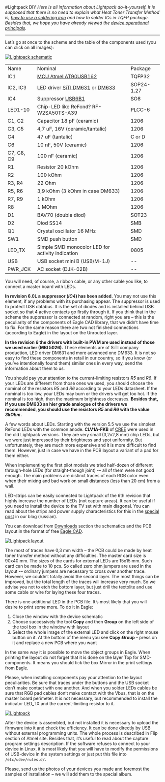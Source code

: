 #Lightpack DIY
_Here is all information about Lightpack do-it-yourself. It is supposed that there is no need to explain what Heat Toner Transfer Method is, [how to use a soldering iron](http://mightyohm.com/files/soldercomic/FullSolderComic_EN.pdf) and how to solder ICs in TQFP package. Besides that, we hope you have already viewed the [device operational principals](http://code.google.com/p/light-pack/wiki/Basics)._

---

Let’s go at once to the scheme and the table of the components used (you can click on all images):

[![Lightpack schematic](https://lh3.googleusercontent.com/-GFRW15vGMUw/T5aVKUs7AoI/AAAAAAAACww/qLcmBqVQ8DM/s700/Lightpack60L_schematics.png)](https://picasaweb.google.com/lh/photo/tcp2lSpN84zuY0T_PuVEv9MTjNZETYmyPJy0liipFm0?feat=directlink)

<table>
<tr><td>Name</td><td>Nominal</td><td>Package</td></tr>
<tr><td>IC1</td><td><a href="http://www.atmel.com/dyn/resources/prod_documents/doc7707.pdf">MCU Atmel AT90USB162</a></td><td>TQFP32</td></tr>
<tr><td>IC2, IC3</td><td> LED driver <a href="http://www.siti.com.tw/product/spec/LED/DM631.pdf">SiTI DM631</a> or <a href="http://www.siti.com.tw/product/spec/LED/DM633.pdf">DM633</a></td><td>SOP24-1.27</td></tr>
<tr><td>IC4</td><td> Suppressor <a href="http://www.st.com/st-web-ui/static/active/en/resource/technical/document/datasheet/CD00001361.pdf">USB6B1</a></td><td> SO8</td></tr>
<tr><td>LED1-10</td><td> Chip-LED like ReFond? RF-W2SA50TS-A39</td><td>PLCC-6</td></tr>
<tr><td>C1, C2</td><td>Capacitor 18 pF (ceramic)</td><td>1206</td></tr>
<tr><td>С3, C5</td><td>4,7 uF, 16V (ceramic/tantalic)</td><td>1206</td></tr>
<tr><td>С4</td><td>47 uF (tantalic)</td><td>C or D</td></tr>
<tr><td>C6</td><td> 10 nF, 50V (ceramic)</td><td>1206</td></tr>
<tr><td>C7, C8, C9</td><td> 100 nF (ceramic)</td><td>1206</td></tr>
<tr><td>R1</td><td>Resistor 20 kOhm</td><td>1206</td></tr>
<tr><td>R2</td><td>100 kOhm</td><td>1206</td></tr>
<tr><td>R3, R4</td><td>22 Ohm</td><td>1206</td></tr>
<tr><td>R5, R6</td><td>3,9 kOhm (3 kOhm in case DM633)</td><td>1206</td></tr>
<tr><td>R7, R9</td><td>1 kOhm</td><td>1206</td></tr>
<tr><td>R8</td><td>1 MOhm</td><td>1206</td></tr>
<tr><td>D1</td><td>BAV70 (double diod)</td><td>SOT23</td></tr>
<tr><td>D2</td><td>Diod SS14</td><td>SMB</td></tr>
<tr><td>Q1</td><td>Crystal oscillator 16 MHz</td><td>SMD</td></tr>
<tr><td>SW1</td><td>SMD push button</td><td>SMD</td></tr>
<tr><td>LED_TX</td><td> Simple SMD monocolor LED for activity indication</td><td>0805</td></tr>
<tr><td>USB</td><td>USB socket mini B (USB/M-1J)</td><td>--</td></tr>
<tr><td>PWR_JCK</td><td>AC socket (DJK-02B)</td><td>--</td></tr>
</table>

You will need, of course, a ribbon cable, or any other cable you like, to connect a master board with LEDs.

**In revision 6.0L a suppressor (*IC4*) has been added.** You may not use this element, if any problems with its purchasing appear. The suppressor is used to protect USB databus. It is the set of diodes and is installed behind USB socket so that 4 active contacts go firstly through it. If you think that in the scheme the suppressor is connected at random, right you are – this is the peculiarity of the components of Eagle CAD library, that we didn’t have time to fix. For the same reason there are two not finished connections (according to Eagle) in the layout on the Unrouted layer.

**In the revision 6 the drivers with built-in PWM are used instead of those we used earlier (MBI 5026).** These elements are of SiTI company production, LED driver DM631 and more advanced one DM633. It is not so easy to find these components in retail in our country, so if you know (or you’ve intentionally found them) similar ones in every way, send the information about them to us.

You should pay your attention to the current-limiting resistors *R5* and *R6*. If your LEDs are different from those ones we used, you should choose the nominal of the resistors *R5* and *R6* according to your LEDs datasheet. If the nominal is too low, your LEDs may burn or the drivers will get too hot. If the nominal is too high, then the maximum brightness decreases. **Besides that, if you use DM633 an hier grade analogue of the drivers we recommended, you should use the resistors *R5* and *R6* with the value *3kOhm*.**

A few words about LEDs. Starting with the version 5.5 we use the simplest ReFond LEDs with the common anode. **CLV1A-FKB** of [CREE](http://www.cree.com/) were used in the old Lightpack versions. They are very small (3,2х2,8 mm) chip LEDs, but we were just impressed by their brightness and spot uniformity. But unfortunately, they are much more expensive and it is more difficult to find them. However, just in case we have in the PCB layout a variant of a pad for them either.

When implementing the first pilot models we tried half-dozen of different through-hole LEDs (for straight-though joint) -– all of them were not good enough. The main problems are distinct traces of each RGB color even when their mixing and bad work on small distances (less than 20 cm) from a wall.

LED-strips can be easily connected to Lightpack of the 6th revision that highly increase the number of LEDs (not capture areas). It can be useful if you need to install the device to the TV set with main diagonal. You can read about the strips and power supply characteristics for this in the [special post](http://pixelkit.ru/post/10930981074/5-5) in our blog (russian).

You can download from [Downloads](http://lightpack.tv/downloads) section the schematics and the PCB layout in the format of free [Eagle CAD](http://cadsoft.de/).

[![Lightpack layout](https://lh3.googleusercontent.com/-YhRyNDFVunw/T5aVT6AlpKI/AAAAAAAACww/VAcb6jWTaok/s700/Lightpack60L_layout.png)](https://picasaweb.google.com/lh/photo/UDA16-O6El6-0XIG6WqC6dMTjNZETYmyPJy0liipFm0?feat=directlink)

The most of traces have 0,3 mm width – the PCB could be made by heat toner transfer method without any difficulties. The master card size is 90х40 mm. The sizes of the cards for external LEDs are 15х15 mm. Such card can be made to 10 pcs. So called zero ohm jumpers are used in the layout -– ordinary jumpers are necessary to cross over another trace. However, we couldn’t totally avoid the second layer. The most things can be improved, but the total length of the traces will increase very much. So we advise you not to etch the bottom layer, but just drill the textolite and use some cable or wire for laying these four traces.

There is one additional LED in the PCB file. It’s most likely that you will desire to print some more. To do it in Eagle:

  1. Close the window with the device schematic
  2. Choose successively the tool **Copy** and then **Group** on the left side of the tool box in the window with layout
  3. Select the whole image of the external LED and click on the right mouse button on it. At the bottom of the menu you see **Copy:Group** – press on it and replace a new PCB where you want

In the same way it is possible to move the object groups in Eagle.
When printing the layout do not forget that it is done on the layer Top for SMD-components. It means you should tick the box Mirror in the print settings from Eagle.

Please, when installing components pay your attention to the layout peculiarities. Be sure that traces under the buttons and the USB socket don’t make contact with one another. And when you solder LEDs cables be sure that RGB pad cables don’t make contact with the Vbus, that is on the master board perimeter. It is not necessary, but recommended to install the indicator LED_TX and the current-limiting resistor to it.

[![Lightpack](https://lh4.googleusercontent.com/-g7Uohz9O7Us/T5aVcs4LhOI/AAAAAAAACww/e-CSrzZL0Yk/s700/Lightpack60L_vert.jpg)](https://picasaweb.google.com/lh/photo/doYnyRKyTiXJ5ypE4_19vNMTjNZETYmyPJy0liipFm0?feat=directlink)


After the device is assembled, but not installed it is necessary to upload the firmware into it and check the efficiency. It can be done directly by USB without external programming units. The whole process is described in Flip section of Atmel site. Besides that, it’s useful to read about the capture program settings description. If the software refuses to connect to your device in Linux, it is most likely that you will have to modify the permissions of USB-device in the system settings or just put this file into `/etc/udev/rules.d/`.

Please, send us the photos of your devices you made and foremost the samples of installation – we will add them to the special album.
